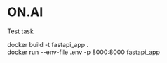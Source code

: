 # ON.AI
Test task


docker build -t fastapi_app .                      
docker run --env-file .env -p 8000:8000 fastapi_app

